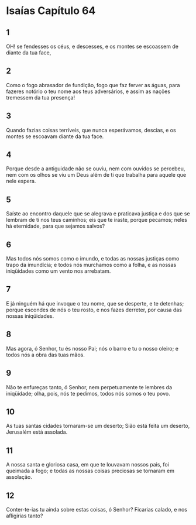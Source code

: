 # Isaías Capítulo 64

## 1
OH! se fendesses os céus, e descesses, e os montes se escoassem de diante da tua face,

## 2
Como o fogo abrasador de fundição, fogo que faz ferver as águas, para fazeres notório o teu nome aos teus adversários, e assim as nações tremessem da tua presença!

## 3
Quando fazias coisas terríveis, que nunca esperávamos, descias, e os montes se escoavam diante da tua face.

## 4
Porque desde a antiguidade não se ouviu, nem com ouvidos se percebeu, nem com os olhos se viu um Deus além de ti que trabalha para aquele que nele espera.

## 5
Saíste ao encontro daquele que se alegrava e praticava justiça e dos que se lembram de ti nos teus caminhos; eis que te iraste, porque pecamos; neles há eternidade, para que sejamos salvos?

## 6
Mas todos nós somos como o imundo, e todas as nossas justiças como trapo da imundícia; e todos nós murchamos como a folha, e as nossas iniqüidades como um vento nos arrebatam.

## 7
E já ninguém há que invoque o teu nome, que se desperte, e te detenhas; porque escondes de nós o teu rosto, e nos fazes derreter, por causa das nossas iniqüidades.

## 8
Mas agora, ó Senhor, tu és nosso Pai; nós o barro e tu o nosso oleiro; e todos nós a obra das tuas mãos.

## 9
Não te enfureças tanto, ó Senhor, nem perpetuamente te lembres da iniqüidade; olha, pois, nós te pedimos, todos nós somos o teu povo.

## 10
As tuas santas cidades tornaram-se um deserto; Sião está feita um deserto, Jerusalém está assolada.

## 11
A nossa santa e gloriosa casa, em que te louvavam nossos pais, foi queimada a fogo; e todas as nossas coisas preciosas se tornaram em assolação.

## 12
Conter-te-ias tu ainda sobre estas coisas, ó Senhor? Ficarias calado, e nos afligirias tanto?

